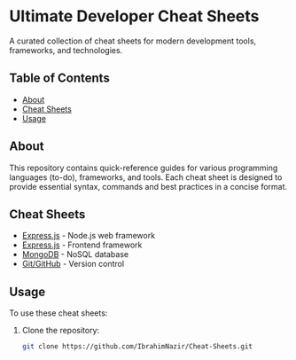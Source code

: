 # Ultimate Developer Cheat Sheets

A curated collection of cheat sheets for modern development tools, frameworks, and technologies.

## Table of Contents

- [About](#-about)
- [Cheat Sheets](#-cheat-sheets)
- [Usage](#-usage)

## About

This repository contains quick-reference guides for various programming languages (to-do), frameworks, and tools. Each cheat sheet is designed to provide essential syntax, commands and best practices in a concise format.

## Cheat Sheets

- [Express.js](express/cheatsheet.md) - Node.js web framework
- [Express.js](react/cheatsheet.md) - Frontend framework
- [MongoDB](mongodb/cheatsheet.md) - NoSQL database
- [Git/GitHub](github/cheatsheet.md) - Version control

## Usage

To use these cheat sheets:

1. Clone the repository:
   ```bash
   git clone https://github.com/IbrahimNazir/Cheat-Sheets.git
   ```

